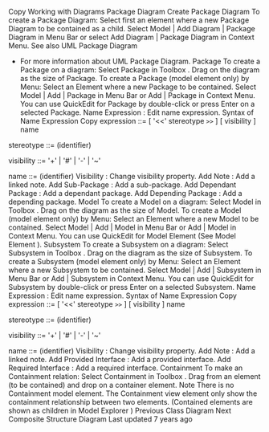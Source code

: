 Copy
Working with Diagrams
Package Diagram
Create Package Diagram
To create a Package Diagram:
Select first an element where a new Package Diagram to be contained as a child.
Select 
Model | Add Diagram | Package Diagram
 in Menu Bar or select 
Add Diagram | Package Diagram
 in Context Menu.
See also
UML Package Diagram
 - For more information about UML Package Diagram.
Package
To create a Package on a diagram:
Select 
Package
 in 
Toolbox
.
Drag on the diagram as the size of Package.
To create a Package (model element only) by Menu:
Select an Element where a new Package to be contained.
Select 
Model | Add | Package
 in Menu Bar or 
Add | Package
 in Context Menu.
You can use 
QuickEdit
 for Package by double-click or press 
Enter
 on a selected Package.
Name Expression
 : Edit name expression.
Syntax of Name Expression
Copy
expression ::= [ '<<' stereotype `>>` ] [ visibility ] name


stereotype ::= (identifier)


visibility ::= '+' | '#' | '-' | '~'


name ::= (identifier)
Visibility
 : Change visibility property.
Add Note
 : Add a linked note.
Add Sub-Package
 : Add a sub-package.
Add Dependant Package
 : Add a dependant package.
Add Depending Package
 : Add a depending package.
Model
To create a Model on a diagram:
Select 
Model
 in 
Toolbox
.
Drag on the diagram as the size of Model.
To create a Model (model element only) by Menu:
Select an Element where a new Model to be contained.
Select 
Model | Add | Model
 in Menu Bar or 
Add | Model
 in Context Menu.
You can use 
QuickEdit
 for Model Element (See 
Model Element
).
Subsystem
To create a Subsystem on a diagram:
Select 
Subsystem
 in 
Toolbox
.
Drag on the diagram as the size of Subsystem.
To create a Subsystem (model element only) by Menu:
Select an Element where a new Subsystem to be contained.
Select 
Model | Add | Subsystem
 in Menu Bar or 
Add | Subsystem
 in Context Menu.
You can use 
QuickEdit
 for Subsystem by double-click or press 
Enter
 on a selected Subsystem.
Name Expression
 : Edit name expression.
Syntax of Name Expression
Copy
expression ::= [ '<<' stereotype `>>` ] [ visibility ] name


stereotype ::= (identifier)


visibility ::= '+' | '#' | '-' | '~'


name ::= (identifier)
Visibility
 : Change visibility property.
Add Note
 : Add a linked note.
Add Provided Interface
 : Add a provided interface.
Add Required Interface
 : Add a required interface.
Containment
To make an Containment relation:
Select 
Containment
 in 
Toolbox
.
Drag from an element (to be contained) and drop on a container element.
Note
There is no Containment model element. The Containment view element only show the containment relationship between two elements. (Contained elements are shown as children in 
Model Explorer
)
Previous
Class Diagram
Next
Composite Structure Diagram
Last updated 
7 years ago